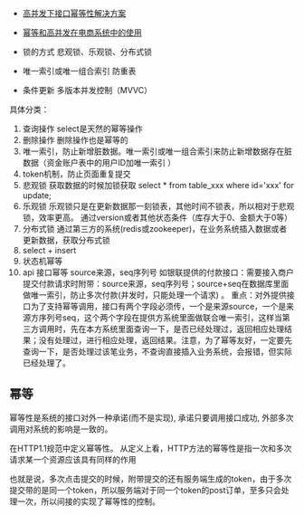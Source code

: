 
* [高并发下接口幂等性解决方案](https://www.cnblogs.com/linjiqin/p/9678022.html)
* [幂等和高并发在电商系统中的使用](https://www.cnblogs.com/RunForLove/p/5640949.html)

* 锁的方式 悲观锁、乐观锁、分布式锁
* 唯一索引或唯一组合索引 防重表
* 条件更新 多版本并发控制（MVVC）

具体分类：
1. 查询操作 select是天然的幂等操作
2. 删除操作 删除操作也是幂等的
3. 唯一索引，防止新增脏数据。唯一索引或唯一组合索引来防止新增数据存在脏数据（资金账户表中的用户ID加唯一索引 ）
4. token机制，防止页面重复提交 
5. 悲观锁  获取数据的时候加锁获取 select * from table_xxx where id='xxx' for update; 
6. 乐观锁 乐观锁只是在更新数据那一刻锁表，其他时间不锁表，所以相对于悲观锁，效率更高。 通过version或者其他状态条件（库存大于0、金额大于0等）
7. 分布式锁 通过第三方的系统(redis或zookeeper)，在业务系统插入数据或者更新数据，获取分布式锁
8. select + insert 
9. 状态机幂等 
10. api 接口幂等 source来源，seq序列号 
    如银联提供的付款接口：需要接入商户提交付款请求时附带：source来源，seq序列号；source+seq在数据库里面做唯一索引，防止多次付款(并发时，只能处理一个请求) 。
重点：对外提供接口为了支持幂等调用，接口有两个字段必须传，一个是来源source，一个是来源方序列号seq，这个两个字段在提供方系统里面做联合唯一索引，这样当第三方调用时，先在本方系统里面查询一下，是否已经处理过，返回相应处理结果；没有处理过，进行相应处理，返回结果。注意，为了幂等友好，一定要先查询一下，是否处理过该笔业务，不查询直接插入业务系统，会报错，但实际已经处理了。

## 幂等
幂等性是系统的接口对外一种承诺(而不是实现), 承诺只要调用接口成功, 外部多次调用对系统的影响是一致的。

在HTTP1.1规范中定义幂等性。
从定义上看，HTTP方法的幂等性是指一次和多次请求某一个资源应该具有同样的作用


也就是说，多次点击提交的时候，附带提交的还有服务端生成的token，由于多次提交带的是同一个token，所以服务端对于同一个token的post订单，至多只会处理一次，所以间接的实现了幂等性的控制。
